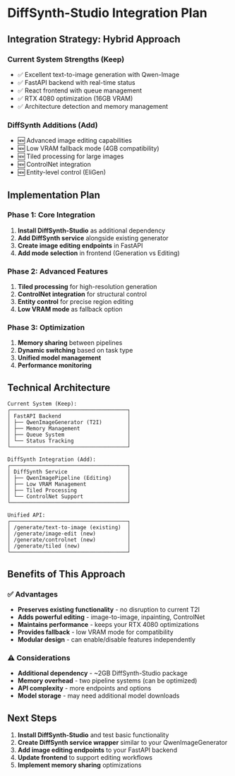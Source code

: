 # DiffSynth-Studio Integration Plan

## Integration Strategy: Hybrid Approach

### Current System Strengths (Keep)

- ✅ Excellent text-to-image generation with Qwen-Image
- ✅ FastAPI backend with real-time status
- ✅ React frontend with queue management
- ✅ RTX 4080 optimization (16GB VRAM)
- ✅ Architecture detection and memory management

### DiffSynth Additions (Add)

- 🆕 Advanced image editing capabilities
- 🆕 Low VRAM fallback mode (4GB compatibility)
- 🆕 Tiled processing for large images
- 🆕 ControlNet integration
- 🆕 Entity-level control (EliGen)

## Implementation Plan

### Phase 1: Core Integration

1. **Install DiffSynth-Studio** as additional dependency
2. **Add DiffSynth service** alongside existing generator
3. **Create image editing endpoints** in FastAPI
4. **Add mode selection** in frontend (Generation vs Editing)

### Phase 2: Advanced Features

1. **Tiled processing** for high-resolution generation
2. **ControlNet integration** for structural control
3. **Entity control** for precise region editing
4. **Low VRAM mode** as fallback option

### Phase 3: Optimization

1. **Memory sharing** between pipelines
2. **Dynamic switching** based on task type
3. **Unified model management**
4. **Performance monitoring**

## Technical Architecture

```
Current System (Keep):
┌─────────────────────────────────────┐
│ FastAPI Backend                     │
│ ├── QwenImageGenerator (T2I)        │
│ ├── Memory Management               │
│ ├── Queue System                    │
│ └── Status Tracking                 │
└─────────────────────────────────────┘

DiffSynth Integration (Add):
┌─────────────────────────────────────┐
│ DiffSynth Service                   │
│ ├── QwenImagePipeline (Editing)     │
│ ├── Low VRAM Management             │
│ ├── Tiled Processing                │
│ └── ControlNet Support              │
└─────────────────────────────────────┘

Unified API:
┌─────────────────────────────────────┐
│ /generate/text-to-image (existing)  │
│ /generate/image-edit (new)          │
│ /generate/controlnet (new)          │
│ /generate/tiled (new)               │
└─────────────────────────────────────┘
```

## Benefits of This Approach

### ✅ Advantages

- **Preserves existing functionality** - no disruption to current T2I
- **Adds powerful editing** - image-to-image, inpainting, ControlNet
- **Maintains performance** - keeps your RTX 4080 optimizations
- **Provides fallback** - low VRAM mode for compatibility
- **Modular design** - can enable/disable features independently

### ⚠️ Considerations

- **Additional dependency** - ~2GB DiffSynth-Studio package
- **Memory overhead** - two pipeline systems (can be optimized)
- **API complexity** - more endpoints and options
- **Model storage** - may need additional model downloads

## Next Steps

1. **Install DiffSynth-Studio** and test basic functionality
2. **Create DiffSynth service wrapper** similar to your QwenImageGenerator
3. **Add image editing endpoints** to your FastAPI backend
4. **Update frontend** to support editing workflows
5. **Implement memory sharing** optimizations
